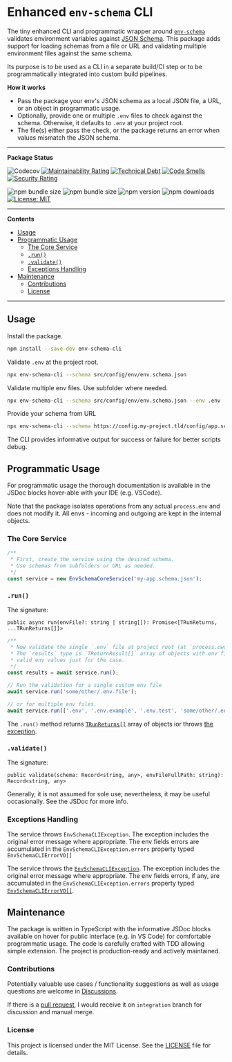 # Enhanced `env-schema` CLI

The tiny enhanced CLI and programmatic wrapper around [`env-schema`](https://www.npmjs.com/package/env-schema) validates environment variables against [JSON Schema](https://json-schema.org/). This package adds support for loading schemas from a file or URL and validating multiple environment files against the same schema.

Its purpose is to be used as a CLI in a separate build/CI step or to be programmatically integrated into custom build pipelines.

**How it works**

- Pass the package your env's JSON schema as a local JSON file, a URL, or an object in programmatic usage.
- Optionally, provide one or multiple `.env` files to check against the schema. Otherwise, it defaults to `.env` at your project root.
- The file(s) either pass the check, or the package returns an error when values mismatch the JSON schema.

---

**Package Status**

![Codecov](https://img.shields.io/codecov/c/github/WhereJuly/65-env-schema-cli?color=%2308A108)
[![Maintainability Rating](https://sonarcloud.io/api/project_badges/measure?project=WhereJuly_65-env-schema-cli&metric=sqale_rating)](https://sonarcloud.io/summary/new_code?id=WhereJuly_65-env-schema-cli)
[![Technical Debt](https://sonarcloud.io/api/project_badges/measure?project=WhereJuly_65-env-schema-cli&metric=sqale_index)](https://sonarcloud.io/summary/new_code?id=WhereJuly_65-env-schema-cli)
[![Code Smells](https://sonarcloud.io/api/project_badges/measure?project=WhereJuly_65-env-schema-cli&metric=code_smells)](https://sonarcloud.io/summary/new_code?id=WhereJuly_65-env-schema-cli)
[![Security Rating](https://sonarcloud.io/api/project_badges/measure?project=WhereJuly_65-env-schema-cli&metric=security_rating)](https://sonarcloud.io/summary/new_code?id=WhereJuly_65-env-schema-cli)

![npm bundle size](https://img.shields.io/bundlephobia/min/env-schema-cli)
![npm bundle size](https://img.shields.io/bundlephobia/minzip/env-schema-cli)
![npm version](https://img.shields.io/npm/v/env-schema-cli?color=green)
![npm downloads](https://img.shields.io/npm/dm/env-schema-cli.svg?color=green)
[![License: MIT](https://img.shields.io/badge/License-MIT-yellow.svg?color=green)](https://opensource.org/licenses/MIT)

---

**Contents**

- [Usage](#usage)
- [Programmatic Usage](#programmatic-usage)
  - [The Core Service](#the-core-service)
  - [`.run()`](#run)
  - [`.validate()`](#validate)
  - [Exceptions Handling](#exceptions-handling)
- [Maintenance](#maintenance)
  - [Contributions](#contributions)
  - [License](#license)

---

## Usage

Install the package.

```bash
npm install --save-dev env-schema-cli
```

Validate `.env` at the project root.

```bash
npx env-schema-cli --schema src/config/env/env.schema.json
```

Validate multiple env files. Use subfolder where needed.

```bash
npx env-schema-cli --schema src/config/env/env.schema.json --env .env .env.example some/folder/.env.other
```

Provide your schema from URL

```bash
npx env-schema-cli --schema https://config.my-project.tld/config/app.schema.json --env .env .env.example
```

The CLI provides informative output for success or failure for better scripts debug.

## Programmatic Usage

For programmatic usage the thorough documentation is available in the JSDoc blocks hover-able with your IDE (e.g. VSCode).

Note that the package isolates operations from any actual `process.env` and does not modify it. All envs - incoming and outgoing are kept in the internal objects.

### The Core Service

```typescript
/**
 * First, create the service using the desired schema.
 * Use schemas from subfolders or URL as needed.
 */
const service = new EnvSchemaCoreService('my-app.schema.json');
```

### `.run()`

The signature:

`public async run(envFile?: string | string[]): Promise<[TRunReturns, ...TRunReturns[]]>`

```typescript
/**
 * Now validate the single `.env` file at project root (at `process.cwd()`)
 * The `results` type is `TReturnResult[]` array of objects with env file path and
 * valid env values just for the case.
 */
const results = await service.run();

// Run the validation for a single custom env file
await service.run('some/other/.env.file');

// or for multiple env files.
await service.run(['.env', '.env.example', '.env.test', 'some/other/.env.file']);
```

The `.run()` method returns [`TRunReturns[]`](src/core/EnvSchemaCore.service.ts) array of objects ior throws [the exception](#exceptions-handling).

### `.validate()`

The signature:

`public validate(schema: Record<string, any>, envFileFullPath: string): Record<string, any>`

Generally, it is not assumed for sole use; nevertheless, it may be useful occasionally. See the JSDoc for more info.

### Exceptions Handling

The service throws `EnvSchemaCLIException`. The exception includes the original error message where appropriate. The env fields errors are accumulated in the `EnvSchemaCLIException.errors` property typed `EnvSchemaCLIErrorVO[]`

The service throws the [`EnvSchemaCLIException`](src/exceptions/EnvSchemaCLI.exception.ts). The exception includes the original error message where appropriate. The env fields errors, if any, are accumulated in the `EnvSchemaCLIException.errors` property typed [`EnvSchemaCLIErrorVO[]`](src/exceptions/EnvSchemaCLIError.valueobject.ts).

## Maintenance

The package is written in TypeScript with the informative JSDoc blocks available on hover for public interface (e.g. in VS Code) for comfortable programmatic usage. The code is carefully crafted with TDD allowing simple extension. The project is production-ready and actively maintained.

### Contributions

Potentially valuable use cases / functionality suggestions as well as usage questions are welcome in [Discussions](https://github.com/WhereJuly/65-env-schema-cli/discussions).

If there is a [pull request](https://github.com/WhereJuly/65-env-schema-cli/pulls), I would receive it on `integration` branch for discussion and manual merge.

### License

This project is licensed under the MIT License. See the [LICENSE](./LICENSE) file for details.

